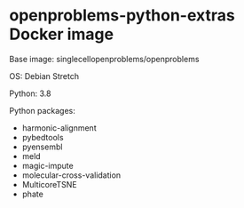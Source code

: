 # openproblems-python-extras Docker image

Base image: singlecellopenproblems/openproblems

OS: Debian Stretch

Python: 3.8

Python packages:

* harmonic-alignment
* pybedtools
* pyensembl
* meld
* magic-impute
* molecular-cross-validation
* MulticoreTSNE
* phate
